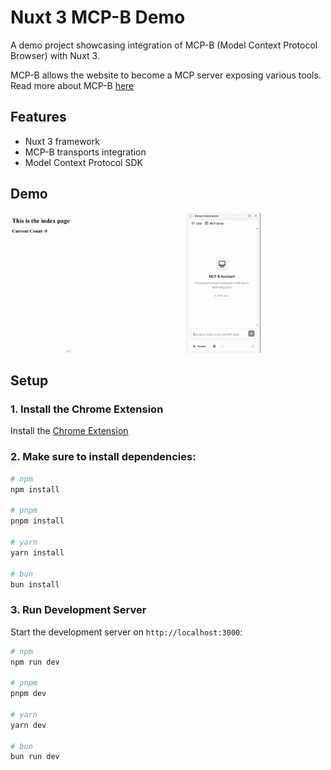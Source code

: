 # Nuxt 3 MCP-B Demo

A demo project showcasing integration of MCP-B (Model Context Protocol Browser) with Nuxt 3.

MCP-B allows the website to become a MCP server exposing various tools. Read more about MCP-B [here](https://github.com/MiguelsPizza/WebMCP?tab=readme-ov-file)

## Features

- Nuxt 3 framework
- MCP-B transports integration
- Model Context Protocol SDK

## Demo

<img src="assets/demo.gif" alt="Demo animation" width="400" />

## Setup

### 1. Install the Chrome Extension

Install the [Chrome Extension](https://chromewebstore.google.com/detail/mcp-b/daohopfhkdelnpemnhlekblhnikhdhfa?authuser=0&hl=en)

### 2. Make sure to install dependencies:

```bash
# npm
npm install

# pnpm
pnpm install

# yarn
yarn install

# bun
bun install
```

### 3. Run Development Server

Start the development server on `http://localhost:3000`:

```bash
# npm
npm run dev

# pnpm
pnpm dev

# yarn
yarn dev

# bun
bun run dev
```

